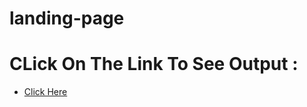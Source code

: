 ﻿# landing-page


# CLick On The Link To See Output :

* [Click Here](https://rohannaroni.github.io/landing-page/npm/index.html)

